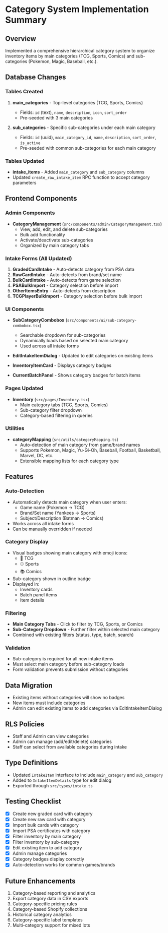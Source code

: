# Category System Implementation Summary

## Overview
Implemented a comprehensive hierarchical category system to organize inventory items by main categories (TCG, Sports, Comics) and sub-categories (Pokemon, Magic, Baseball, etc.).

## Database Changes

### Tables Created
1. **main_categories** - Top-level categories (TCG, Sports, Comics)
   - Fields: `id` (text), `name`, `description`, `icon`, `sort_order`
   - Pre-seeded with 3 main categories

2. **sub_categories** - Specific sub-categories under each main category
   - Fields: `id` (uuid), `main_category_id`, `name`, `description`, `sort_order`, `is_active`
   - Pre-seeded with common sub-categories for each main category

### Tables Updated
- **intake_items** - Added `main_category` and `sub_category` columns
- Updated `create_raw_intake_item` RPC function to accept category parameters

## Frontend Components

### Admin Components
- **CategoryManagement** (`src/components/admin/CategoryManagement.tsx`)
  - View, add, edit, and delete sub-categories
  - Bulk add functionality
  - Activate/deactivate sub-categories
  - Organized by main category tabs

### Intake Forms (All Updated)
1. **GradedCardIntake** - Auto-detects category from PSA data
2. **RawCardIntake** - Auto-detects from brand/set name
3. **BulkCardIntake** - Auto-detects from game selection
4. **PSABulkImport** - Category selection before import
5. **OtherItemsEntry** - Auto-detects from description
6. **TCGPlayerBulkImport** - Category selection before bulk import

### UI Components
- **SubCategoryCombobox** (`src/components/ui/sub-category-combobox.tsx`)
  - Searchable dropdown for sub-categories
  - Dynamically loads based on selected main category
  - Used across all intake forms

- **EditIntakeItemDialog** - Updated to edit categories on existing items
- **InventoryItemCard** - Displays category badges
- **CurrentBatchPanel** - Shows category badges for batch items

### Pages Updated
- **Inventory** (`src/pages/Inventory.tsx`)
  - Main category tabs (TCG, Sports, Comics)
  - Sub-category filter dropdown
  - Category-based filtering in queries

### Utilities
- **categoryMapping** (`src/utils/categoryMapping.ts`)
  - Auto-detection of main category from game/brand names
  - Supports Pokemon, Magic, Yu-Gi-Oh, Baseball, Football, Basketball, Marvel, DC, etc.
  - Extensible mapping lists for each category type

## Features

### Auto-Detection
- Automatically detects main category when user enters:
  - Game name (Pokemon → TCG)
  - Brand/Set name (Yankees → Sports)
  - Subject/Description (Batman → Comics)
- Works across all intake forms
- Can be manually overridden if needed

### Category Display
- Visual badges showing main category with emoji icons:
  - 🎴 TCG
  - ⚾ Sports
  - 📚 Comics
- Sub-category shown in outline badge
- Displayed in:
  - Inventory cards
  - Batch panel items
  - Item details

### Filtering
- **Main Category Tabs** - Click to filter by TCG, Sports, or Comics
- **Sub-Category Dropdown** - Further filter within selected main category
- Combined with existing filters (status, type, batch, search)

### Validation
- Sub-category is required for all new intake items
- Must select main category before sub-category loads
- Form validation prevents submission without categories

## Data Migration
- Existing items without categories will show no badges
- New items must include categories
- Admin can edit existing items to add categories via EditIntakeItemDialog

## RLS Policies
- Staff and Admin can view categories
- Admin can manage (add/edit/delete) categories
- Staff can select from available categories during intake

## Type Definitions
- Updated `IntakeItem` interface to include `main_category` and `sub_category`
- Added to `IntakeItemDetails` type for edit dialog
- Exported through `src/types/intake.ts`

## Testing Checklist
- [x] Create new graded card with category
- [x] Create new raw card with category  
- [x] Import bulk cards with category
- [x] Import PSA certificates with category
- [x] Filter inventory by main category
- [x] Filter inventory by sub-category
- [x] Edit existing item to add category
- [x] Admin manage categories
- [x] Category badges display correctly
- [x] Auto-detection works for common games/brands

## Future Enhancements
1. Category-based reporting and analytics
2. Export category data in CSV exports
3. Category-specific pricing rules
4. Category-based Shopify collections
5. Historical category analytics
6. Category-specific label templates
7. Multi-category support for mixed lots
